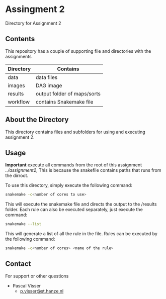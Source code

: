 # Assingment 2
Directory for Assignment 2

## Contents
This repository has a couple of supporting file and directories with the assignments

|Directory    |Contains                            |
|---          |---                                 |
|data         |data files                          |
|images       |DAG image                           |
|results      |output folder of maps/sorts         |
|workflow     |contains Snakemake file             |

## About the Directory
This directory contains files and subfolders for using and executing assignment 2. 


## Usage 

**Important** execute all commands from the root of this assignment *../assignment2*, This is because the snakefile contains paths that runs from the dirroot. 

To use this directory, simply execute the following command:

```bash
snakemake -c<number of cores to use>
```

This will execute the snakemake file and directs the output to the /results folder. Each rule can also be executed separately, just execute the command:

```bash
snakemake --list
```

This will generate a list of all the rule in the file. Rules can be executed by the following command:


```bash
snakemake -c<number of cores> <name of the rule>
```

## Contact

For support or other questions

* Pascal Visser
  * p.visser@st.hanze.nl